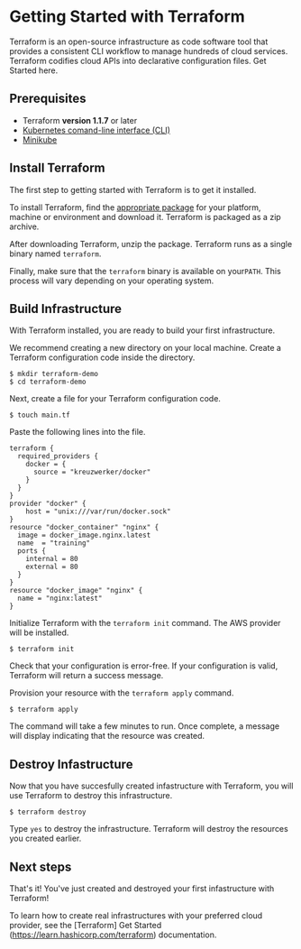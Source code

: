 # Getting Started with Terraform

Terraform is an open-source infrastructure as code software tool that provides a consistent CLI workflow to manage hundreds of cloud services. Terraform codifies cloud APIs into declarative configuration files. Get Started here.

## Prerequisites

- Terraform **version 1.1.7** or later
- [Kubernetes comand-line interface (CLI)](https://kubernetes.io/docs/tasks/tools/install-kubectl/)
- [Minikube](https://minikube.sigs.k8s.io)

## Install Terraform
The first step to getting started with Terraform is to get it installed. 

To install Terraform, find the [appropriate package](https://www.terraform.io/downloads.html) for your platform, machine or environment and download it. Terraform is packaged as a zip archive.

After downloading Terraform, unzip the package. Terraform runs as a single binary named `terraform`.

Finally, make sure that the `terraform` binary is available on your`PATH`. This process will vary depending on your operating system.

## Build Infrastructure
With Terraform installed, you are ready to build your first infrastructure.

We recommend creating a new directory on your local machine. Create a Terraform configuration code inside the directory.

```shell
$ mkdir terraform-demo
$ cd terraform-demo
```

Next, create a file for your Terraform configuration code.

```shell
$ touch main.tf
```

Paste the following lines into the file.

```hcl
terraform {
  required_providers {
    docker = {
      source = "kreuzwerker/docker"
    }
  }
}
provider "docker" {
    host = "unix:///var/run/docker.sock"
}
resource "docker_container" "nginx" {
  image = docker_image.nginx.latest
  name  = "training"
  ports {
    internal = 80
    external = 80
  }
}
resource "docker_image" "nginx" {
  name = "nginx:latest"
}
```

Initialize Terraform with the `terraform init` command. The AWS provider will be installed. 

```shell
$ terraform init
```

Check that your configuration is error-free. If your configuration is valid, Terraform will return a success message.

Provision your resource with the `terraform apply` command.

```shell
$ terraform apply
```

The command will take a few minutes to run. Once complete, a message will display indicating that the resource was created.

## Destroy Infastructure
Now that you have succesfully created infastructure with Terraform, you will use Terraform to destroy this infrastructure.

```shell
$ terraform destroy
```

Type `yes` to destroy the infrastructure. Terraform will destroy the resources you created earlier.



## Next steps
That's it! You've just created and destroyed your first infastructure with Terraform!

To learn how to create real infrastructures with your preferred cloud provider, see the [Terraform] Get Started (https://learn.hashicorp.com/terraform)  documentation.
